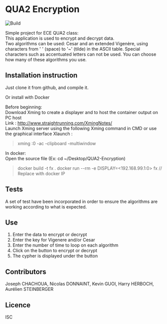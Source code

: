 # QUA2 Encryption

![Build](https://travis-ci.org/bt57100/QUA2-Encryption.svg?branch=master)

Simple project for ECE QUA2 class:  
This application is used to encrypt and decrypt data.  
Two algorithms can be used: Cesar and an extended Vigenère, using characters from ' ' (space) to '~' (tilde) in the ASCII table. Special characters such as accentuated letters can not be used. You can choose how many of these algorithms you use.


## Installation instruction

Just clone it from github, and compile it.  

Or install with Docker 

Before beginning:  
Download Xming to create a displayer and to host the container output on PC host  
Link : http://www.straightrunning.com/XmingNotes/  
Launch Xming server using the following Xming command in CMD or use the graphical interface Xlaunch :  
> xming :0 -ac -clipboard -multiwindow

In docker:  
Open the source file (Ex: cd ~/Desktop/QUA2-Encryption)
> docker build -t fx .
> docker run --rm -e DISPLAY=<192.168.99.1:0> fx			// Replace with docker IP

## Tests
A set of test have been incorporated in order to ensure the algorithms are working according to what is expected.

## Use
1. Enter the data to encrypt or decrypt
2. Enter the key for Vigenere and/or Cesar
3. Enter the number of time to loop on each algorithm
4. Click on the button to encrypt or decrypt
5. The cypher is displayed under the button

## Contributors

Joseph CHACHOUA, Nicolas DONNAINT, Kevin GUOI, Harry HERBOCH, Aurélien STEINBERGER

## Licence

ISC
